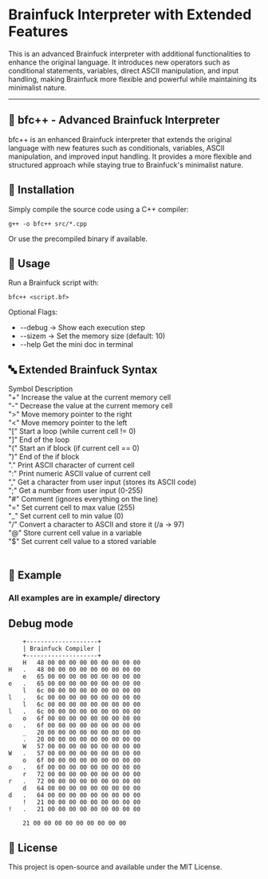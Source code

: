 # Brainfuck Interpreter with Extended Features

This is an advanced Brainfuck interpreter with additional functionalities to enhance the original language. It introduces new operators such as conditional statements, variables, direct ASCII manipulation, and input handling, making Brainfuck more flexible and powerful while maintaining its minimalist nature.

---

## 🧠 bfc++ - Advanced Brainfuck Interpreter
bfc++ is an enhanced Brainfuck interpreter that extends the original language with new features such as conditionals, variables, ASCII manipulation, and improved input handling. It provides a more flexible and structured approach while staying true to Brainfuck's minimalist nature.

## 🚀 Installation
Simply compile the source code using a C++ compiler:

```
g++ -o bfc++ src/*.cpp
```
Or use the precompiled binary if available.

## 📌 Usage
Run a Brainfuck script with:

```
bfc++ <script.bf>
```
Optional Flags:
* --debug → Show each execution step
* --sizem <size> → Set the memory size (default: 10)
* --help Get the mini doc in terminal

## 🔤 Extended Brainfuck Syntax
Symbol	Description<br>
"+"	Increase the value at the current memory cell<br>
"-"	Decrease the value at the current memory cell<br>
">"	Move memory pointer to the right<br>
"<"	Move memory pointer to the left<br>
"["	Start a loop (while current cell != 0)<br>
"]"	End of the loop<br>
"("	Start an if block (if current cell == 0)<br>
")"	End of the if block<br>
"."	Print ASCII character of current cell<br>
":"	Print numeric ASCII value of current cell<br>
","	Get a character from user input (stores its ASCII code)<br>
";"	Get a number from user input (0-255)<br>
"#"	Comment (ignores everything on the line)<br>
"="	Set current cell to max value (255)<br>
"_"	Set current cell to min value (0)<br>
"/"	Convert a character to ASCII and store it (/a → 97)<br>
"@"	Store current cell value in a variable<br>
"$"	Set current cell value to a stored variable<br><br>

## 📝 Example
### All examples are in example/ directory

## Debug mode
```
	+--------------------+
	| Brainfuck Compiler |
	+--------------------+
	H	48 00 00 00 00 00 00 00 00 00 
H	.	48 00 00 00 00 00 00 00 00 00 
	e	65 00 00 00 00 00 00 00 00 00 
e	.	65 00 00 00 00 00 00 00 00 00 
	l	6c 00 00 00 00 00 00 00 00 00 
l	.	6c 00 00 00 00 00 00 00 00 00 
	l	6c 00 00 00 00 00 00 00 00 00 
l	.	6c 00 00 00 00 00 00 00 00 00 
	o	6f 00 00 00 00 00 00 00 00 00 
o	.	6f 00 00 00 00 00 00 00 00 00 
	_	20 00 00 00 00 00 00 00 00 00 
 	.	20 00 00 00 00 00 00 00 00 00 
	W	57 00 00 00 00 00 00 00 00 00 
W	.	57 00 00 00 00 00 00 00 00 00 
	o	6f 00 00 00 00 00 00 00 00 00 
o	.	6f 00 00 00 00 00 00 00 00 00 
	r	72 00 00 00 00 00 00 00 00 00 
r	.	72 00 00 00 00 00 00 00 00 00 
	d	64 00 00 00 00 00 00 00 00 00 
d	.	64 00 00 00 00 00 00 00 00 00 
	!	21 00 00 00 00 00 00 00 00 00 
!	.	21 00 00 00 00 00 00 00 00 00 

	21 00 00 00 00 00 00 00 00 00 
```


## 📜 License
This project is open-source and available under the MIT License.
